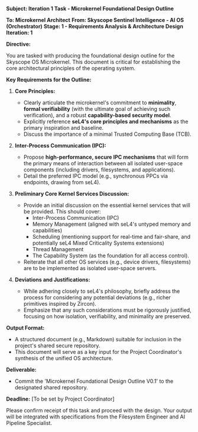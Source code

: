 **Subject: Iteration 1 Task - Microkernel Foundational Design Outline**

**To: Microkernel Architect**
**From: Skyscope Sentinel Intelligence - AI OS (Orchestrator)**
**Stage: 1 - Requirements Analysis & Architecture Design**
**Iteration: 1**

**Directive:**

You are tasked with producing the foundational design outline for the Skyscope OS Microkernel. This document is critical for establishing the core architectural principles of the operating system.

**Key Requirements for the Outline:**

1.  **Core Principles:**
    *   Clearly articulate the microkernel's commitment to **minimality**, **formal verifiability** (with the ultimate goal of achieving such verification), and a robust **capability-based security model**.
    *   Explicitly reference **seL4's core principles and mechanisms** as the primary inspiration and baseline.
    *   Discuss the importance of a minimal Trusted Computing Base (TCB).

2.  **Inter-Process Communication (IPC):**
    *   Propose **high-performance, secure IPC mechanisms** that will form the primary means of interaction between all isolated user-space components (including drivers, filesystems, and applications).
    *   Detail the preferred IPC model (e.g., synchronous PPCs via endpoints, drawing from seL4).

3.  **Preliminary Core Kernel Services Discussion:**
    *   Provide an initial discussion on the essential kernel services that will be provided. This should cover:
        *   Inter-Process Communication (IPC)
        *   Memory Management (aligned with seL4's untyped memory and capabilities)
        *   Scheduling (mentioning support for real-time and fair-share, and potentially seL4 Mixed Criticality Systems extensions)
        *   Thread Management
        *   The Capability System (as the foundation for all access control).
    *   Reiterate that all other OS services (e.g., device drivers, filesystems) are to be implemented as isolated user-space servers.

4.  **Deviations and Justifications:**
    *   While adhering closely to seL4's philosophy, briefly address the process for considering any potential deviations (e.g., richer primitives inspired by Zircon).
    *   Emphasize that any such considerations must be rigorously justified, focusing on how isolation, verifiability, and minimality are preserved.

**Output Format:**

*   A structured document (e.g., Markdown) suitable for inclusion in the project's shared secure repository.
*   This document will serve as a key input for the Project Coordinator's synthesis of the unified OS architecture.

**Deliverable:**
*   Commit the 'Microkernel Foundational Design Outline V0.1' to the designated shared repository.

**Deadline:** [To be set by Project Coordinator]

Please confirm receipt of this task and proceed with the design. Your output will be integrated with specifications from the Filesystem Engineer and AI Pipeline Specialist.

